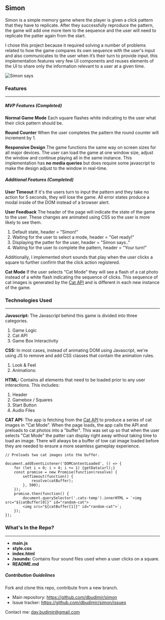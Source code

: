 ## Simon

Simon is a simple memory game where the player is given a click pattern that they have to replicate. After they successfully reproduce the pattern, the game will add one more item to the sequence and the user will need to replicate the patter again from the start.

I chose this project because it required solving a number of problems related to how the game compares its own sequence with the user's input and also communicates to the user when it’s their turn to provide input. this implementation features very few UI components and reuses elements of the UI to share only the information relevant to a user at a given time.

![Simon says](https://www.budimir.dev/simon/Simon%20Screenshot.png 'Simon!')

### Features

---

##### MVP Features (Completed)

**Normal Game Mode**
Each square flashes white indicating to the user what their click pattern should be.

**Round Counter**
When the user completes the pattern the round counter will increment by 1.

**Responsive Design**
The game functions the same way on screen sizes for all major devices. The user can load the game at one window size, adjust the window and continue playing all in the same instance. This implementation has **no media queries** but does require some javascript to make the design adjust to the window in real-time.

##### Additional Features (Completed)

**User Timeout**
If it's the users turn to input the pattern and they take no action for 5 seconds, they will lose the game. All error states produce a modal inside of the DOM instead of a browser alert.

**User Feedback**
The header of the page will indicate the state of the game to the user. These changes are animated using CSS so the user is more likely to see them.

1. Default state, header = "Simon!"
2. Waiting for the user to select a mode, header = "Get ready!"
3. Displaying the patter for the user, header = "Simon says.."
4. Waiting for the user to complete the pattern, header = "Your turn!"

Additionally, I implemented short sounds that play when the user clicks a square to further confirm that the click action registered.

**Cat Mode**
If the user selects "Cat Mode" they will see a flash of a cat photo instead of a white flash indicating the sequence of clicks. This sequence of cat images is generated by the [Cat API](https://thecatapi.com) and is different in each new instance of the game.

### Technologies Used

---

**Javascript:**
The Javascript behind this game is divided into three categories.

1. Game Logic
2. Cat API
3. Game Box Interactivity

**CSS:**
In most cases, instead of animating DOM using Javascript, we're using JS to remove and add CSS classes that contain the animation rules.

1. Look & Feel
2. Animations:

**HTML:**
Contains all elements that need to be loaded prior to any user interactions. This includes:

1. Header
2. Gamebox / Squares
3. Start Button
4. Audio Files

**CAT API:**
The app is fetching from the [Cat API](https://thecatapi.com) to produce a series of cat images in "Cat Mode". When the page loads, the app calls the API and preloads to cat photos into a "buffer". This was set up so that when the user selects "Cat Mode" the patter can display right away without taking time to load an image. There will always be a buffer of tow cat image loaded before they are needed to ensure a more seamless gameplay experience.

```
// Preloads two cat images into the buffer.

document.addEventListener('DOMContentLoaded', () => {
    for (let i = 0; i < 4; i += 1) {getData(url);}
    const promise = new Promise(function(resolve) {
        setTimeout(function() {
            resolve(catBuffer);
        }, 500);
    });
    promise.then(function() {
        document.querySelector('.cats-temp').innerHTML = `<img src="${catBuffer[0]}" id="random-cat">
        <img src="${catBuffer[1]}" id="random-cat">`;
    });
});
```

### What's In the Repo?

---

-  **main.js**
-  **style.css**
-  **index.html**
-  **/sounds:** Contains four sound files used when a user clicks on a square.
-  **README.md**

##### Contribution Guidelines

Fork and clone this repo, contribute from a new branch.

-  Main repository: https://github.com/dbudimir/simon
-  Issue tracker: https://github.com/dbudimir/simon/issues

Contact me: dav.budimir@gmail.com
